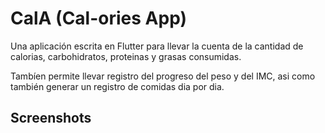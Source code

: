 # CalA (Cal-ories App)

Una aplicación escrita en Flutter para llevar la cuenta de la cantidad de calorias, carbohidratos, proteinas y grasas consumidas.

Tambíen permite llevar registro del progreso del peso y del IMC, asi como también generar un registro de comidas dia por dia.

## Screenshots



